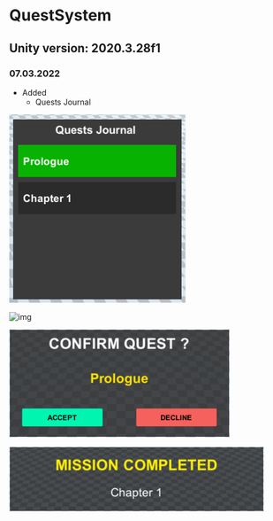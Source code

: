 # QuestSystem
## Unity version: 2020.3.28f1

### 07.03.2022

- Added
  - Quests Journal

![img](https://github.com/paveldrobny/Unity_QuestSystem/blob/main/QuestsJournal.png)
<br/>

![img](https://firebasestorage.googleapis.com/v0/b/personal-24c21.appspot.com/o/Projects%2FUnityQuestSystem.png?alt=media&token=ebc61b18-9d36-4681-bc2e-6de39ea9161f)
<br/>

![img](https://github.com/paveldrobny/Unity_QuestSystem/blob/main/ConfirmQuest.png)
<br/>

![img](https://github.com/paveldrobny/Unity_QuestSystem/blob/main/CompletedQuest.png)
